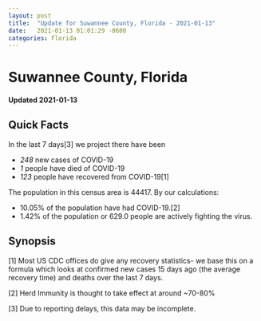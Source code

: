 ```yaml
---
layout: post
title:  "Update for Suwannee County, Florida - 2021-01-13"
date:   2021-01-13 01:01:29 -0600
categories: Florida
---
```


# Suwannee County, Florida
#### Updated 2021-01-13

## Quick Facts

In the last 7 days[3] we project there have been
- *248* new cases of COVID-19
- *1* people have died of COVID-19
- *123* people have recovered from COVID-19[1]

The population in this census area is 44417. By our calculations:
- 10.05% of the population have had COVID-19.[2]
- 1.42% of the population or 629.0 people are actively fighting the virus.

## Synopsis




[1] Most US CDC offices do give any recovery statistics- we base this on a formula which looks at confirmed new cases
15 days ago (the average recovery time) and deaths over the last 7 days.

[2] Herd Immunity is thought to take effect at around ~70-80%

[3] Due to reporting delays, this data may be incomplete.
 
    